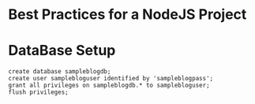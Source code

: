 # Best Practices for a NodeJS Project

# DataBase Setup

```
create database sampleblogdb;
create user samplebloguser identified by 'sampleblogpass';
grant all privileges on sampleblogdb.* to samplebloguser;
flush privileges;
```

```Made By Kartik Singh Chauhan
```